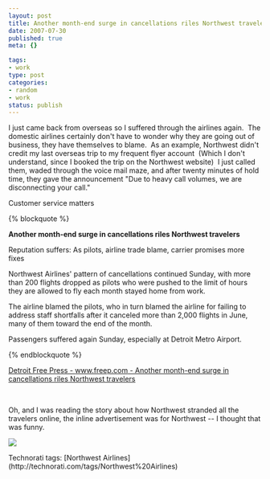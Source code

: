 ```yaml
--- 
layout: post
title: Another month-end surge in cancellations riles Northwest travelers
date: 2007-07-30
published: true
meta: {}

tags: 
- work
type: post
categories: 
- random
- work
status: publish
---
```



I just came back from overseas so I suffered through the airlines again.  The domestic airlines certainly don't have to wonder why they are going out of business, they have themselves to blame.  As an example, Northwest didn't credit my last overseas trip to my frequent flyer account  (Which I don't understand, since I booked the trip on the Northwest website)  I just called them, waded through the voice mail maze, and after twenty minutes of hold time, they gave the announcement "Due to heavy call volumes, we are disconnecting your call."  

 

Customer service matters

 {% blockquote %} 

**Another month-end surge in cancellations riles Northwest travelers**  



Reputation suffers: As pilots, airline trade blame, carrier promises more fixes  



Northwest Airlines' pattern of cancellations continued Sunday, with more than 200 flights dropped as pilots who were pushed to the limit of hours they are allowed to fly each month stayed home from work.  



The airline blamed the pilots, who in turn blamed the airline for failing to address staff shortfalls after it canceled more than 2,000 flights in June, many of them toward the end of the month.  



Passengers suffered again Sunday, especially at Detroit Metro Airport.

{% endblockquote %} 

[Detroit Free Press - www.freep.com - Another month-end surge in cancellations riles Northwest travelers](http://www.freep.com/apps/pbcs.dll/article?AID=/200707300300/BUSINESS06/707300357&template=printart) 

 

 

 

Oh, and I was reading the story about how Northwest stranded all the travelers online, the inline advertisement was for Northwest -- I thought that was funny.

 

[![](http://media.eick.us/2011/05/949533749_9b7a5b1408.jpg)](http://farm2.static.flickr.com/1226/949533749_3dd3f7001a_o.gif) 

 <div class="wlWriterSmartContent" style="padding-right: 0px;padding-left: 0px;padding-bottom: 0px;margin: 0px;padding-top: 0px">Technorati tags: [Northwest Airlines](http://technorati.com/tags/Northwest%20Airlines)</div>
